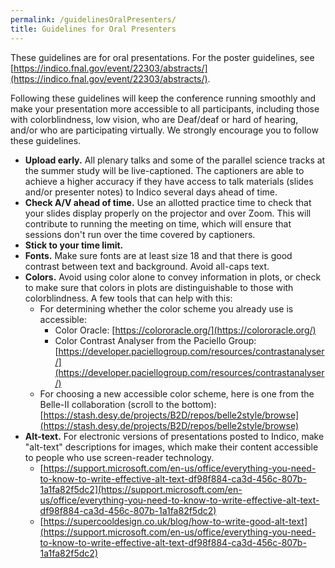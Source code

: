 ```yaml
---
permalink: /guidelinesOralPresenters/
title: Guidelines for Oral Presenters
---
```


These guidelines are for oral presentations. For the poster guidelines, see [https://indico.fnal.gov/event/22303/abstracts/](https://indico.fnal.gov/event/22303/abstracts/).

Following these guidelines will keep the conference running smoothly and make your presentation more accessible to all participants, including those with colorblindness, low vision, who are Deaf/deaf or hard of hearing, and/or who are participating virtually. We strongly encourage you to follow these guidelines.
* **Upload early.** All plenary talks and some of the parallel science tracks at the summer study will be live-captioned. The captioners are able to achieve a higher accuracy if they have access to talk materials (slides and/or presenter notes) to Indico several days ahead of time.
* **Check A/V ahead of time.** Use an allotted practice time to check that your slides display properly on the projector and over Zoom. This will contribute to running the meeting on time, which will ensure that sessions don't run over the time covered by captioners.
* **Stick to your time limit.**
* **Fonts.** Make sure fonts are at least size 18 and that there is good contrast between text and background. Avoid all-caps text.
* **Colors.** Avoid using color alone to convey information in plots, or check to make sure that colors in plots are distinguishable to those with colorblindness. A few tools that can help with this:
  * For determining whether the color scheme you already use is accessible:
    * Color Oracle: [https://colororacle.org/](https://colororacle.org/)
    * Color Contrast Analyser from the Paciello Group: [https://developer.paciellogroup.com/resources/contrastanalyser/](https://developer.paciellogroup.com/resources/contrastanalyser/)
  * For choosing a new accessible color scheme, here is one from the Belle-II collaboration (scroll to the bottom): [https://stash.desy.de/projects/B2D/repos/belle2style/browse](https://stash.desy.de/projects/B2D/repos/belle2style/browse)
* **Alt-text.** For electronic versions of presentations posted to Indico, make "alt-text" descriptions for images, which make their content accessible to people who use screen-reader technology.
  * [https://support.microsoft.com/en-us/office/everything-you-need-to-know-to-write-effective-alt-text-df98f884-ca3d-456c-807b-1a1fa82f5dc2](https://support.microsoft.com/en-us/office/everything-you-need-to-know-to-write-effective-alt-text-df98f884-ca3d-456c-807b-1a1fa82f5dc2)
  * [https://supercooldesign.co.uk/blog/how-to-write-good-alt-text](https://support.microsoft.com/en-us/office/everything-you-need-to-know-to-write-effective-alt-text-df98f884-ca3d-456c-807b-1a1fa82f5dc2)
